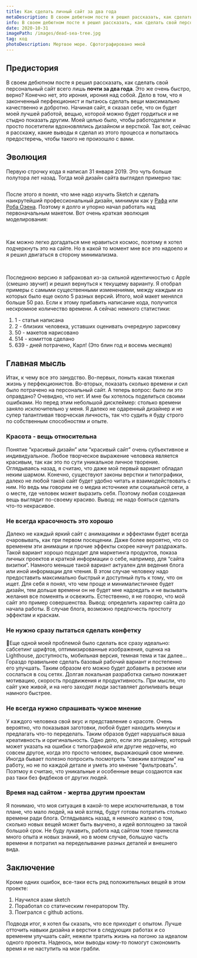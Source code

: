 ```yaml
---
title: Как сделать личный сайт за два года
metaDescription: В своем дебютном посте я решил рассказать, как сделать свой персональный сайт всего лишь за два года
info: В своем дебютном посте я решил рассказать, как сделать свой персональный сайт всего лишь за два года, это же быстро?
date: 2020-10-31
imagePath: /images/dead-sea-tree.jpg
tag: код
photoDescription: Мертвое море. Сфотографировано мной
---
```


## Предистория

В своем дебютном посте я решил рассказать, как сделать свой персональный сайт всего лишь **почти за два года**. Это же очень быстро, верно? Конечно нет, это ирония, ирония над собой. Дело в том, что я законченный перфекционист и пытаюсь сделать вещи максимально качественно и добротно. Начиная сайт, я сказал себе, что он будет моей лучшей работой, вещью, которой можно будет гордиться и не стыдно показать другим. Моей целью было, чтобы работодатели и просто посетители вдохновлялись дизайном и версткой. Так вот, сейчас я расскажу, какие выводы я сделал из этого процесса и попытаюсь предостеречь, чтобы такого не произошло с вами.

## Эволюция

Первую строчку кода я написал 31 января 2019. Это чуть больше полутора лет назад. Тогда мой дизайн сайта выглядел примерно так:

<img src="/images/{{ page.fileSlug }}/1.jpg" loading="lazy" alt="" />

После этого я понял, что мне надо изучить Sketch и сделать наикрутейший профессиональный дизайн, минимум как у <a class="text-link" href="https://rafa.design/" target="_blank" rel="noopener noreferrer">Рафа</a> или <a class="text-link" href="https://robbowen.digital/" target="_blank" rel="noopener noreferrer">Роба Оэена</a>. Поэтому я долго и упорно начал работать над первоначальным макетом. Вот очень краткая эволюция моделирования:

<img src="/images/{{ page.fileSlug }}/2.jpg" loading="lazy" alt="" />
<img src="/images/{{ page.fileSlug }}/3.jpg" loading="lazy" alt="" />
<img src="/images/{{ page.fileSlug }}/4.jpg" loading="lazy" alt="" />
<img src="/images/{{ page.fileSlug }}/5.jpg" loading="lazy" alt="" />
<img src="/images/{{ page.fileSlug }}/6.jpg" loading="lazy" alt="" />
<img src="/images/{{ page.fileSlug }}/7.jpg" loading="lazy" alt="" />
<img src="/images/{{ page.fileSlug }}/8.jpg" loading="lazy" alt="" />
<img src="/images/{{ page.fileSlug }}/9.jpg" loading="lazy" alt="" />
<img src="/images/{{ page.fileSlug }}/10.jpg" loading="lazy" alt="" />
<img src="/images/{{ page.fileSlug }}/11.jpg" loading="lazy" alt="" />
<img src="/images/{{ page.fileSlug }}/12.jpg" loading="lazy" alt="" />
<img src="/images/{{ page.fileSlug }}/13.jpg" loading="lazy" alt="" />

Как можно легко догадаться мне нравиться космос, поэтому я хотел подчеркнуть это на сайте. Но в какой то момент мне все это надоело и я решил двигаться в сторону минимализма.

<img src="/images/{{ page.fileSlug }}/14.jpg" loading="lazy" alt="" />
<img src="/images/{{ page.fileSlug }}/15.jpg" loading="lazy" alt="" />
<img src="/images/{{ page.fileSlug }}/16.jpg" loading="lazy" alt="" />
<img src="/images/{{ page.fileSlug }}/17.jpg" loading="lazy" alt="" />
<img src="/images/{{ page.fileSlug }}/18.jpg" loading="lazy" alt="" />

Последнюю версию я забраковал из-за сильной идентичностью с Apple (смешно звучит) и решил вернуться к текущему варианту. Я отобрал примеры с самыми существенными изменениями, между каждым из которых было еще около 5 разных версий. Итого, мой макет менялся больше 50 раз. Если к этому прибавить написание кода, получится нескромное количество времени. А сейчас немного статистики:

1. 1 - статья написана
2. 2 - близких человека, уставших оценивать очередную зарисовку
3. 50 - макетов нарисовано
4. 514 - комиттов сделано
5. 639 - дней потрачено, Карл! (Это блин год и восемь месяцев)

## Главная мысль

Итак, к чему все это занудство. Во-первых, поныть какая тяжелая жизнь у перфекционистов. Во-вторых, показать сколько времени и сил было потрачено на персональный сайт. А теперь вопрос: было ли это оправдано? Очевидно, что нет. И мне бы хотелось поделиться своими ошибками. Но перед этим небольшой дисклеймер: столько времени заняло исключительно у меня. Я далеко не одаренный дизайнер и не супер талантливая творческая личность, так что судить я буду строго по собственным способностям и опыте.

### Красота - вещь относительна

Понятие “красивый дизайн” или “красивый сайт” очень субъективное и индивидуальное. Любое творческое выражение человека является красивым, так как это по сути уникальное личное творение. Оглядываясь назад, я считаю, что даже мой первый вариант обладал неким шармом. Конечно, существуют законы верстки и типографики, далеко не любой такой сайт будет удобно читать и взаимодействовать с ним. Но ведь мы говорим не о медиа источнике или социальной сети, а о месте, где человек может выразить себя. Поэтому любая созданная вещь выглядит по-своему красиво. Вывод: не надо бояться сделать что-то некрасивое.

### Не всегда красочность это хорошо

Далеко не каждый яркий сайт с анимациями и эффектами будет всегда очаровывать, как при первом посещении. Даже более вероятно, что со временем эти анимации и прочие эффекты скорее начнут раздражать. Такой вариант хорошо подходит для маркетинга продуктов, показа личных проектов и краткой информации о себе, например, для “сайта визитки”. Намного меньше такой вариант актуален для ведения блога или иной информации для чтения. В этом случае человеку надо предоставить максимально быстрый и доступный путь к тому, что он ищет. Для себя я понял, что чем проще и минималистичнее будет дизайн, тем дольше времени он не будет мне надоедать и не вызывать желания все поменять и освежить. Естественно, я не говорю, что мой сайт это пример совершенства. Вывод: определить характер сайта до начала работы. В случае блога, возможно предпочесть простоту эффектам и краскам.

### Не нужно сразу пытаться сделать конфетку

Еще одной моей проблемой было сделать все сразу идеально: сабсетинг шрифтов, оптимизированные изображения, оценка на Lighthouse, доступность, мобильная версия, темная тема и так далее... Гораздо правильнее сделать базовый рабочий вариант и постепенно его улучшать. Таким образом его можно будет добавить в резюме или сослаться в соц сетях. Долгая локальная разработка сильно понижает мотивацию, скорость продвижения и продуктивность. При мысли, что сайт уже живой, и на него заходят люди заставляет допиливать вещи намного быстрее.

### Не всегда нужно спрашивать чужое мнение

У каждого человека свой вкус и представление о красоте. Очень вероятно, что показывая заготовки, любой будет находить минусы и предлагать что-то переделать. Таким образов будет нарушаться ваша креативность и оригинальность. Одно дело, если это дизайнер, который может указать на ошибки с типографикой или другие недочеты, но совсем другое, когда это просто человек, выражающий свое мнение. Иногда бывает полезно попросить посмотреть "свежим взглядом" на работу, но не по каждой детале и уметь это мнение "фильтровать". Поэтмоу я считаю, что уникальные и особенные вещи создаются как раз таки без фидбеков от других людей.

### Время над сайтом - жертва другим проектам

Я понимаю, что моя ситуация в какой-то мере исключительная, в том плане, что мало людей, на мой взгляд, будут готовы потратить столько времени ради блога. Оглядываясь назад, я немного жалею о том, сколько новых вещей может быть выучено, а идей воплощено за такой большой срок. Не буду лукавить, работа над сайтом тоже принесла много опыта и новых знаний, но в моем случае, большую часть времени я потратил на переделывание разных деталей и внешнего вида.

## Заключение

Кроме одних ошибок, все-таки есть ряд положительных вещей в этом проекте:

1. Научился азам sketch
2. Поработал со статическим генератором 11ty.
3. Поигрался с github actions.

Подводя итог, я хотел бы сказать, что все приходит с опытом. Лучше отточить навыки дизайна и верстки в следующих работах и со временем улучшать сайт, нежели тратить жизнь на погоню за идеалом одного проекта. Надеюсь, мои выводы кому-то помогут сэкономить время и не наступить на мои грабли.
